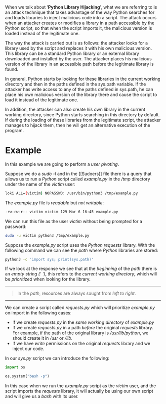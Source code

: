 When we talk about '**Python Library Hijacking**', what we are referring to is an attack technique that takes advantage of the way Python searches for and loads libraries to inject malicious code into a script. The attack occurs when an attacker creates or modifies a library in a path accessible by the Python script, so that when the script imports it, the malicious version is loaded instead of the legitimate one.

The way the attack is carried out is as follows: the attacker looks for a library used by the script and replaces it with his own malicious version. This library can be a standard Python library or an external library downloaded and installed by the user. The attacker places his malicious version of the library in an accessible path before the legitimate library is found.

In general, Python starts by looking for these libraries in the current working directory and then in the paths defined in the sys.path variable. If the attacker has write access to any of the paths defined in sys.path, he can place his own malicious version of the library there and cause the script to load it instead of the legitimate one.

In addition, the attacker can also create his own library in the current working directory, since Python starts searching in this directory by default. If during the loading of these libraries from the legitimate script, the attacker manages to hijack them, then he will get an alternative execution of the program.

# Example

In this example we are going to perform a *user pivoting*.

Suppose we do a *sudo -l* and in the [[Sudoers]] file there is a query that allows us to run a *Python* script called *example.py* in the */tmp* directory under the name of the *victim* user:

```bash
loki ALL=(victim) NOPASSWD: /usr/bin/python3 /tmp/example.py
```

The *example.py* file is *readable* but *not writable*:

```bash
-rw-rw-r-- victim victim 129 Mar 6 16:45 example.py
```

We can run this file as the user *victim* without being prompted for a password:

```bash
sudo -u victim python3 /tmp/example.py
```

Suppose the *example.py* script uses the *Python* *requests* library. With the following command we can see the *path* where *Python* libraries are stored:

```bash
python3 -c 'import sys; print(sys.path)'
```

If we look at the response we see that at the *beginning* of the *path* there is an *empty string (' ')*, this refers to the *current working directory*, which will be *prioritized* when looking for the library.

----
> In the *path*, resources are always sought from *left to right*.
----

We can create a script called *requests.py* which will prioritize *example.py* on import in the following cases:
- If we create *requests.py* in the *same working directory* of *example.py*
- If we create *requests.py* in a path *before* the original *requests* library. For example, if the path of the original library is */usr/lib/python*, we should create it in */usr* or */lib*.
- If we have *write* permissions on the original *requests* library and we inject our code.

In our *sys.py* script we can introduce the following:

```python
import os

os.system("bash -p")
```

In this case when we run the *example.py* script as the *victim* user, and the script imports the *requests* library, it will actually be using our own script and will give us a *bash* with its user.
